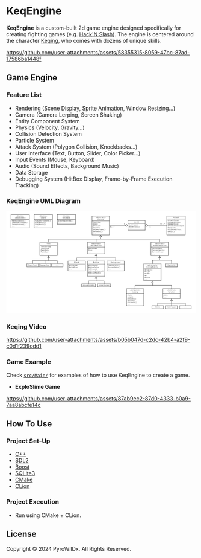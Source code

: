 # KeqEngine

**KeqEngine** is a custom-built 2d game engine designed specifically for creating fighting games (e.g. [Hack'N Slash](https://fr.wikipedia.org/wiki/Hack_%27n%27_slash)). The engine is centered around the character [Keqing](#keqing-video), who comes with dozens of unique skills.

https://github.com/user-attachments/assets/58355315-8059-47bc-87ad-17586ba1448f

## Game Engine

### Feature List

- Rendering (Scene Display, Sprite Animation, Window Resizing...)
- Camera (Camera Lerping, Screen Shaking)
- Entity Component System
- Physics (Velocity, Gravity...)
- Collision Detection System
- Particle System
- Attack System (Polygon Collision, Knockbacks...)
- User Interface (Text, Button, Slider, Color Picker...)
- Input Events (Mouse, Keyboard)
- Audio (Sound Effects, Background Music)
- Data Storage
- Debugging System (HitBox Display, Frame-by-Frame Execution Tracking)

### KeqEngine UML Diagram

<img src=".readme/KeqEngineUML.png">

### Keqing Video

https://github.com/user-attachments/assets/b05b047d-c2dc-42b4-a2f9-c0d1f239cdd1

### Game Example

Check [```src/Main/```](src/Main/) for examples of how to use KeqEngine to create a game.

- **ExploSlime Game**

https://github.com/user-attachments/assets/87ab9ec2-87d0-4333-b0a9-7aa8abcfe14c

## How To Use

### Project Set-Up

- [C++](https://isocpp.org/)
- [SDL2](https://www.libsdl.org/)
- [Boost](https://www.boost.org/)
- [SQLite3](https://www.sqlite.org/)
- [CMake](https://cmake.org/)
- [CLion](https://www.jetbrains.com/clion/)

### Project Execution

- Run using CMake + CLion.

## License

Copyright © 2024 PyroWilDx. All Rights Reserved.
